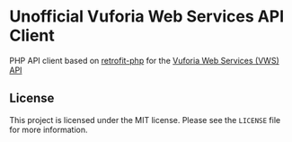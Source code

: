 # Unofficial Vuforia Web Services API Client

PHP API client based on [retrofit-php](https://github.com/tebru/retrofit-php) for the [Vuforia Web Services (VWS) API](https://library.vuforia.com/articles/Training/Using-the-VWS-API)

## License

This project is licensed under the MIT license. Please see the `LICENSE` file
for more information.
